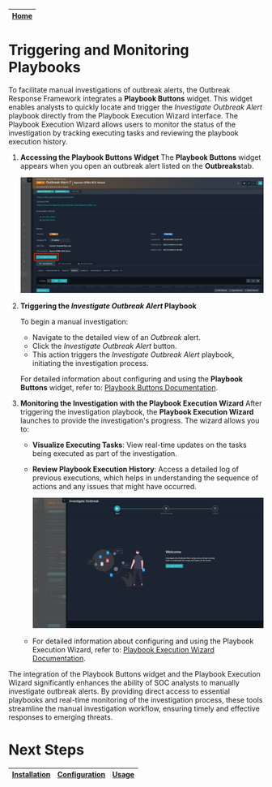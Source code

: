 | [Home](../README.md) |
| -------------------- |

# Triggering and Monitoring Playbooks

To facilitate manual investigations of outbreak alerts, the Outbreak Response Framework integrates a **Playbook Buttons** widget. This widget enables analysts to quickly locate and trigger the _Investigate Outbreak Alert_ playbook directly from the Playbook Execution Wizard interface. The Playbook Execution Wizard allows users to monitor the status of the investigation by tracking executing tasks and reviewing the playbook execution history.

1. **Accessing the Playbook Buttons Widget**
   The **Playbook Buttons** widget appears when you open an outbreak alert listed on the **Outbreaks**tab.

   ![Playbook button highlighted](./res/pb-as-button.png)

2. **Triggering the _Investigate Outbreak Alert_ Playbook**
    
    To begin a manual investigation:

   - Navigate to the detailed view of an *Outbreak* alert.
   - Click the _Investigate Outbreak Alert_ button.
   - This action triggers the _Investigate Outbreak Alert_ playbook, initiating the investigation process.

    For detailed information about configuring and using the **Playbook Buttons** widget, refer to: [Playbook Buttons Documentation](https://github.com/fortinet-fortisoar/widget-playbook-buttons/tree/release/1.0.1).

3. **Monitoring the Investigation with the Playbook Execution Wizard**
   After triggering the investigation playbook, the **Playbook Execution Wizard** launches to provide the investigation's progress. The wizard allows you to:
   
   - **Visualize Executing Tasks**: View real-time updates on the tasks being executed as part of the investigation.
   - **Review Playbook Execution History**: Access a detailed log of previous executions, which helps in understanding the sequence of actions and any issues that might have occurred.

        ![Playbook Execution Wizard](./res/pb-exec-wizard.gif)

   - For detailed information about configuring and using the Playbook Execution Wizard, refer to: [Playbook Execution Wizard Documentation](https://github.com/fortinet-fortisoar/widget-playbook-execution-wizard/tree/release/1.0.0).

The integration of the Playbook Buttons widget and the Playbook Execution Wizard significantly enhances the ability of SOC analysts to manually investigate outbreak alerts. By providing direct access to essential playbooks and real-time monitoring of the investigation process, these tools streamline the manual investigation workflow, ensuring timely and effective responses to emerging threats.

# Next Steps

| [Installation](./setup.md#installation) | [Configuration](./setup.md#configuration) | [Usage](./usage.md) |
|-----------------------------------------|-------------------------------------------|---------------------|